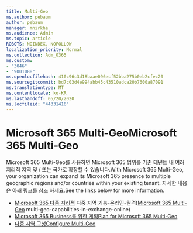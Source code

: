 ```yaml
---
title: Multi-Geo
ms.author: pebaum
author: pebaum
manager: mnirkhe
ms.audience: Admin
ms.topic: article
ROBOTS: NOINDEX, NOFOLLOW
localization_priority: Normal
ms.collection: Adm_O365
ms.custom:
- "3046"
- "9001088"
ms.openlocfilehash: 410c96c3d18baae096ecf52bba275b0eb2cfec20
ms.sourcegitcommit: bd7c03d4e994abb45c43510adca20b7600a87091
ms.translationtype: MT
ms.contentlocale: ko-KR
ms.lasthandoff: 05/20/2020
ms.locfileid: "44331416"
---
```

# <a name="microsoft-365-multi-geo"></a><span data-ttu-id="2d18d-102">Microsoft 365 Multi-Geo</span><span class="sxs-lookup"><span data-stu-id="2d18d-102">Microsoft 365 Multi-Geo</span></span>

<span data-ttu-id="2d18d-103">Microsoft 365 Multi-Geo를 사용하면 Microsoft 365 범위를 기존 테넌트 내 여러 지리적 지역 및 / 또는 국가로 확장할 수 있습니다.</span><span class="sxs-lookup"><span data-stu-id="2d18d-103">With Microsoft 365 Multi-Geo, your organization can expand its Microsoft 365 presence to multiple geographic regions and/or countries within your existing tenant.</span></span> <span data-ttu-id="2d18d-104">자세한 내용은 아래 링크를 참조 하세요.</span><span class="sxs-lookup"><span data-stu-id="2d18d-104">See the links below for more information.</span></span>

- <span data-ttu-id="2d18d-105">[Microsoft 365 다중 지리적](https://docs.microsoft.com/office365/enterprise/office-365-multi-geo) 다중 지역 기능-온라인-원격)</span><span class="sxs-lookup"><span data-stu-id="2d18d-105">[Microsoft 365 Multi-Geo](https://docs.microsoft.com/office365/enterprise/office-365-multi-geo) multi-geo-capabilities-in-exchange-online)</span></span>
- [<span data-ttu-id="2d18d-106">Microsoft 365 Business를 위한 계획</span><span class="sxs-lookup"><span data-stu-id="2d18d-106">Plan for Microsoft 365 Multi-Geo</span></span>](https://docs.microsoft.com/office365/enterprise/plan-for-multi-geo)
- [<span data-ttu-id="2d18d-107">다중 지역 구성</span><span class="sxs-lookup"><span data-stu-id="2d18d-107">Configure Multi-Geo</span></span>](https://docs.microsoft.com/office365/enterprise/multi-geo-tenant-configuration)
